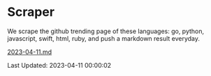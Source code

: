 # Scraper

We scrape the github trending page of these languages: go, python, javascript, swift, html, ruby, and push a markdown result everyday.

[2023-04-11.md](https://github.com/henson/Scraper/blob/master/2023-04-11.md)

Last Updated: 2023-04-11 00:00:02